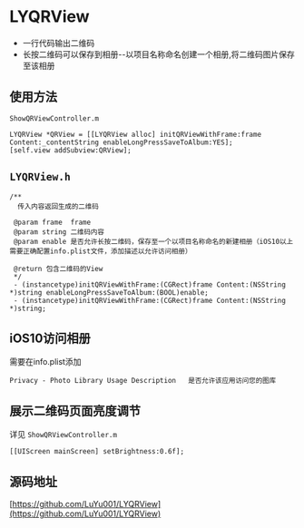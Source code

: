 # LYQRView
* 一行代码输出二维码
* 长按二维码可以保存到相册--以项目名称命名创建一个相册,将二维码图片保存至该相册

## 使用方法
`ShowQRViewController.m`
```objc 
LYQRView *QRView = [[LYQRView alloc] initQRViewWithFrame:frame Content:_contentString enableLongPressSaveToAlbum:YES]; 
[self.view addSubview:QRView]; 
```

##  `LYQRView.h`
``` objc
/**
  传入内容返回生成的二维码

 @param frame  frame
 @param string 二维码内容
 @param enable 是否允许长按二维码，保存至一个以项目名称命名的新建相册（iOS10以上需要正确配置info.plist文件，添加描述以允许访问相册）

 @return 包含二维码的View
 */ 
 - (instancetype)initQRViewWithFrame:(CGRect)frame Content:(NSString *)string enableLongPressSaveToAlbum:(BOOL)enable; 
 - (instancetype)initQRViewWithFrame:(CGRect)frame Content:(NSString *)string; 
```

## iOS10访问相册
需要在info.plist添加
```
Privacy - Photo Library Usage Description   是否允许该应用访问您的图库
```

## 展示二维码页面亮度调节
详见 `ShowQRViewController.m`
```
[[UIScreen mainScreen] setBrightness:0.6f];
```

## 源码地址
[https://github.com/LuYu001/LYQRView](https://github.com/LuYu001/LYQRView)
